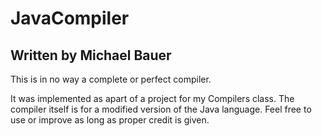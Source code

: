 # JavaCompiler

## Written by Michael Bauer

This is in no way a complete or perfect compiler. 

It was implemented as apart of a project for my Compilers class. 
The compiler itself is for a modified version of the Java language. 
Feel free to use or improve as long as proper credit is given. 
